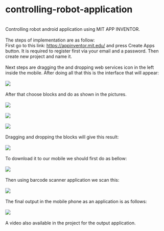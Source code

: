 # controlling-robot-application 
<br/>Controlling robot android application using MIT APP INVENTOR. <br/><br/>
The steps of implementation are as follow: <br/>
First go to this link: https://appinventor.mit.edu/ and press Create Apps button. It is required to register first via your email and a password. Then create new project and name it. <br/><br/>
Next steps are dragging the and dropping web services icon in the left inside the mobile. After doing all that this is the interface that will appear:<br/>
<br/> <img src="https://github.com/ranabameer/controlling-robot-application/blob/master/images/2.JPG" raw=true /><br/>
<br/>After that choose blocks and do as shown in the pictures.<br/>
<br/> <img src="https://github.com/ranabameer/controlling-robot-application/blob/master/images/3.JPG" raw=true /><br/>
<br/> <img src="https://github.com/ranabameer/controlling-robot-application/blob/master/images/4.JPG" raw=true /><br/>
<br/> <img src="https://github.com/ranabameer/controlling-robot-application/blob/master/images/5.JPG" raw=true /><br/>
<br/>Dragging and dropping the blocks will give this result:<br/>
<br/> <img src="https://github.com/ranabameer/controlling-robot-application/blob/master/images/1.JPG" raw=true /><br/>
<br/>To download it to our mobile we should first do as bellow:<br/>
<br/> <img src="https://github.com/ranabameer/controlling-robot-application/blob/master/images/6.JPG" raw=true /><br/>
<br/>Then using barcode scanner application we scan this:<br/>
<br/> <img src="https://github.com/ranabameer/controlling-robot-application/blob/master/images/7.JPG" raw=true /><br/>
<br/>The final output in the mobile phone as an application is as follows:<br/>
<br/> <img src="https://github.com/ranabameer/controlling-robot-application/blob/master/images/8.jpeg" raw=true /><br/>
<br/>A video also available in the project for the output application.<br/>

